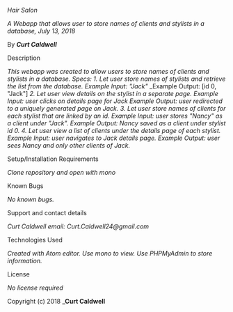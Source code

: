 _Hair Salon_

 _A Webapp that allows user to store names of clients and stylists in a database, July 13, 2018_

 By _**Curt Caldwell**_

 Description

_This webapp was created to allow users to store names of clients and stylists in a database._
_Specs:_
_1. Let user store names of stylists and retrieve the list from the database._
  _Example Input: "Jack"_
  _Example Output: [id 0, "Jack"]
_2. Let user view details on the stylist in a separate page._
  _Example Input: user clicks on details page for Jack_
  _Example Output: user redirected to a uniquely generated page on Jack._
_3. Let user store names of clients for each stylist that are linked by an id._
  _Example Input: user stores "Nancy" as a client under "Jack"._
  _Example Output: Nancy saved as a client under stylist id 0._
_4. Let user view a list of clients under the details page of each stylist._
  _Example Input: user navigates to Jack details page._
  _Example Output: user sees Nancy and only other clients of Jack._

 Setup/Installation Requirements

 _Clone repository and open with mono_

 Known Bugs

_No known bugs._

 Support and contact details

_Curt Caldwell email: Curt.Caldwell24@gmail.com_

 Technologies Used

_Created with Atom editor.  Use mono to view. Use PHPMyAdmin to store information._

 License

*No license required*

Copyright (c) 2018 **_Curt Caldwell**

